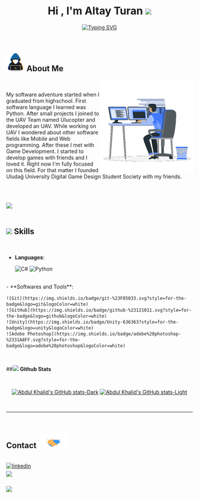 
<h1 align="center"><b>Hi , I'm Altay Turan </b><img src="https://media.giphy.com/media/hvRJCLFzcasrR4ia7z/giphy.gif" width="35"></h1>

<p align="center">
  <a href="https://git.io/typing-svg"><img src="https://readme-typing-svg.demolab.com?font=Fira+Code&pause=1000&center=true&vCenter=true&width=435&lines=Jr.+Game+Developer;Computer+Engineerin+Student;Founder+Of+ULUDOTT" alt="Typing SVG" /></a>
</p>


<br>

## <picture><img src = "./assets/mdImages/about_me.gif" width = 50px></picture> **About Me**

<picture> <img align="right" src="./assets/mdImages/Right_Side.gif" width = 250px></picture>

<br>

My software adventure started when I graduated from highschool. First software language I learned was Python. After small projects I joined to the UAV Team named Ulucopter and developed an UAV. 
While working on UAV I wondered about other software fields like Mobile and Web programming. After these I met with Game Development. I started to develop games with friends and I loved it. Right now I'm fully focused on this field. For that matter I founded Uludağ University Digital Game Design Student Society with my friends.

<br><br>

<img src="https://user-images.githubusercontent.com/73097560/115834477-dbab4500-a447-11eb-908a-139a6edaec5c.gif"><br><br>

## <img src="https://media2.giphy.com/media/QssGEmpkyEOhBCb7e1/giphy.gif?cid=ecf05e47a0n3gi1bfqntqmob8g9aid1oyj2wr3ds3mg700bl&rid=giphy.gif" width ="25"><b> Skills</b>
<br>

<p align="center">

 - **Languages**:
    
    ![C#](https://img.shields.io/badge/c%23-%23239120.svg?style=for-the-badge&logo=c-sharp&logoColor=white)
    ![Python](https://img.shields.io/badge/Python%20-%2314354C.svg?style=for-the-badge&logo=python&logoColor=white)

<br>   
 - **Softwares and Tools**:

    ![Git](https://img.shields.io/badge/git-%23F05033.svg?style=for-the-badge&logo=git&logoColor=white)
    ![GitHub](https://img.shields.io/badge/github-%23121011.svg?style=for-the-badge&logo=github&logoColor=white)
    ![Unity](https://img.shields.io/badge/Unity-636363?style=for-the-badge&logo=unity&logoColor=white)
    ![Adobe Photoshop](https://img.shields.io/badge/adobe%20photoshop-%2331A8FF.svg?style=for-the-badge&logo=adobe%20photoshop&logoColor=white)

<br>

##<img src="https://media.giphy.com/media/iY8CRBdQXODJSCERIr/giphy.gif" width="35"><b> Github Stats </b>
  
<br>

<div align="center">

[![Abdul Khalid's GitHub stats-Dark](https://github-readme-stats.vercel.app/api?username=altay434&show_icons=true&theme=dark#gh-dark-mode-only)](https://github.com/anuraghazra/github-readme-stats#gh-dark-mode-only)
[![Abdul Khalid's GitHub stats-Light](https://github-readme-stats.vercel.app/api?username=altay434&show_icons=true&theme=default#gh-light-mode-only)](https://github.com/anuraghazra/github-readme-stats#gh-light-mode-only)

</div>

<br>

-----

<br>

## <b> Contact </b><img src="./assets/mdImages/handshake.gif" width ="80">

<br>

<div align='left'>
<a href="https://linkedin.com/in/altayturan" target="_blank">
<img src="https://img.shields.io/badge/linkedin:altayturan-0077B5.svg?color=405DE6&style=for-the-badge&logo=linkedin&logoColor=white" alt=linkedin style="margin-bottom: 5px;"/>
</a>
<br>
<a href="mailto:altayturaan@gmail.com" target="_blank">
<img src="https://img.shields.io/badge/gmail: altayturaan-%23EA4335.svg?style=for-the-badge&logo=gmail&logoColor=white" t=mail style="margin-bottom: 5px;" />
</a>
</div>

<br>
<img src="https://user-images.githubusercontent.com/73097560/115834477-dbab4500-a447-11eb-908a-139a6edaec5c.gif">
<br>
